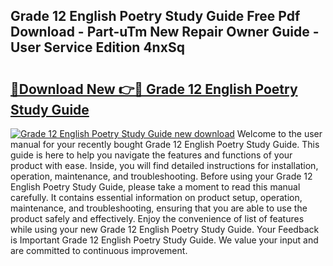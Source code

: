 ## Grade 12 English Poetry Study Guide Free Pdf Download - Part-uTm New Repair Owner Guide - User Service Edition 4nxSq

# <h2><a href="http://bc75849.oget.top/?id=Grade+12+English+Poetry+Study+Guide">🔗Download New 👉🔴 Grade 12 English Poetry Study Guide</a></h2>

[![Grade 12 English Poetry Study Guide new download](https://i.imgur.com/5g1atiW.png)](http://bc75849.oget.top/?id=Grade+12+English+Poetry+Study+Guide)
Welcome to the user manual for your recently bought Grade 12 English Poetry Study Guide. This guide is here to help you navigate the features and functions of your product with ease. Inside, you will find detailed instructions for installation, operation, maintenance, and troubleshooting. Before using your Grade 12 English Poetry Study Guide, please take a moment to read this manual carefully. It contains essential information on product setup, operation, maintenance, and troubleshooting, ensuring that you are able to use the product safely and effectively. Enjoy the convenience of list of features while using your new Grade 12 English Poetry Study Guide. Your Feedback is Important Grade 12 English Poetry Study Guide. We value your input and are committed to continuous improvement.
